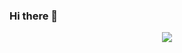### Hi there 👋

<p align="center">
    <img src="https://media2.giphy.com/media/JIX9t2j0ZTN9S/giphy.gif">
</p>

<!--
**lptai/lptai** is a ✨ _special_ ✨ repository because its `README.md` (this file) appears on your GitHub profile.

Here are some ideas to get you started:

- 🔭 I’m currently working on ...
- 🌱 I’m currently learning ...
- 👯 I’m looking to collaborate on ...
- 🤔 I’m looking for help with ...
- 💬 Ask me about ...
- 📫 How to reach me: ...
- 😄 Pronouns: ...
- ⚡ Fun fact: ...
-->
